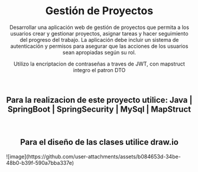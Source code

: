 <h1 align="center"> Gestión de Proyectos</h1>

<p align="center">Desarrollar una aplicación web de gestión de proyectos que permita a los usuarios crear y gestionar proyectos, asignar tareas y hacer seguimiento del progreso del trabajo. La aplicación debe incluir un sistema de autenticación y permisos para asegurar que las acciones de los usuarios sean apropiadas según su rol.<p>
<p align="center">Utilizo la encriptacion de contraseñas a traves de JWT, con mapstruct integro el patron DTO</p>
  
<br/>
<h2 align="center"> Para la realizacion de este proyecto utilice: Java | SpringBoot | SpringSecurity | MySql | MapStruct </h2>
<br/>
<h2 align="center">Para el diseño de las clases utilice draw.io</h2>
![image](https://github.com/user-attachments/assets/b084653d-34be-48b0-b39f-590a7bba337e)

